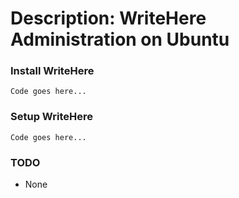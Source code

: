 # Description: WriteHere Administration on Ubuntu

### Install WriteHere
```
Code goes here...
```

### Setup WriteHere
```
Code goes here...
```

### TODO
* None
